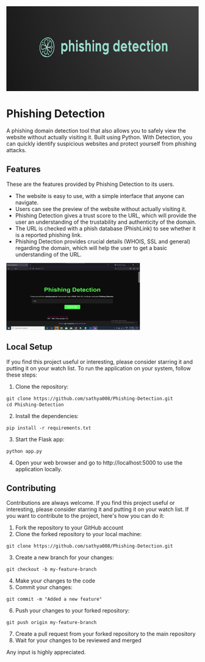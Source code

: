 
<img src="static\Phishing-normal.png"  width="710" height="222">


# Phishing Detection

A phishing domain detection tool that also allows you to safely view the website without actually visiting it. Built using Python. With Detection, you can quickly identify suspicious websites and protect yourself from phishing attacks.


## Features

These are the features provided by Phishing Detection to its users.
- The website is easy to use, with a simple interface that anyone can navigate.
- Users can see the preview of the website without actually visiting it.
- Phishing Detection gives a trust score to the URL, which will provide the user an understanding of the trustability and authenticity of the domain.
- The URL is checked with a phish database (PhishLink) to see whether it is a reported phishing link.
- Phishing Detection provides crucial details (WHOIS, SSL and general) regarding the domain, which will help the user to get a basic understanding of the URL.


<img src="static\Phishing-Screenshot.png"  width="350" height="175">
<br>

## Local Setup
If you find this project useful or interesting, please consider starring it and putting it on your watch list.
To run the application on your system, follow these steps:

1. Clone the repository: 

```shell
git clone https://github.com/sathya008/Phishing-Detection.git
cd Phishing-Detection
```

2. Install the dependencies: 

```shell
pip install -r requirements.txt
```

3. Start the Flask app: 

```shell
python app.py
```

4. Open your web browser and go to http://localhost:5000 to use the application locally.

## Contributing

Contributions are always welcome. If you find this project useful or interesting, please consider starring it and putting it on your watch list. If you want to contribute to the project, here's how you can do it:

1. Fork the repository to your GitHub account
2. Clone the forked repository to your local machine: 

```shell
git clone https://github.com/sathya008/Phishing-Detection.git
```

3. Create a new branch for your changes:

```shell
git checkout -b my-feature-branch
```

4. Make your changes to the code
5. Commit your changes: 

```shell
git commit -m "Added a new feature"
```

6. Push your changes to your forked repository: 

```shell
git push origin my-feature-branch
```

7. Create a pull request from your forked repository to the main repository
8. Wait for your changes to be reviewed and merged


Any input is highly appreciated.


<!-- ## Authors

SathyaPrakash- [@](https://github.com/sathya008/Phishing-Detection) -->





<!-- # URL Assessment Criteria

## Traffic Volume Ranking
Most authentic websites are usually have good traffic volumne. -->
<!-- 
A Research-Oriented Top Sites Ranking Hardened Against Manipulation. This list aggregates the top 1M ranks from the lists provided by Alexa, Umbrella, Majestic, and Farsight from 16 February 2023 to 17 March 2023 (30 days). 
May be later we can integrate tranco into code instead of using the CSV to always get the latest 1M list.
[tranco website](https://tranco-list.eu/)  
-->

<!-- ## Age of Domain
Using who is get the domain age. If domain is less than 2 years old might not be a very authentic website.

## URL Shortner 
Check whether the original URL is hidden using any URL shortening services. 

## HSTS Support
Check whether the domain has HTTPS, HSTS support. Authentic domains often have HSTS support.

## Presence of IP Address Instead of Domain
Phishing links may have IP address instead of domain names. All authentic domains have dedicated domain names.

## URL Redirects to Other Page
If the URL is redirected to any other page, attacker may be trying to hide the original phishing link.

## Too Long URL
If the URL length is greater than 75, it may be a phishing website and attacker may be trying to hide the sketchy part from the address bar.

## Depth of URL
If the the depth of URL (number of /) is more than usual, chances that the URL is a phishing link is high. Legit websites don't usually keep too many sub pages. -->

<!-- ## Presence of onmouseover, iframe, right-click disabling, forms, popups etc.
Except forms all these things are bit shady. So if a website is having any of these they might be trying to hide something or divert your attention.

presence of keywords like : login, password, card details, email etc. in website content and url)
subdomain with legit name / login or secure
presence of long string/ random characters in url
presence of unicode charector in domain to look like legit website
similarity to legitimate domain
domain reputation in public blacklists
domain registrars with loose policies
ip address reputation
ssl certificate validity (self signed / invalid check)
unusual extension (.tk,pw) TLD
non standard url
pop ups
presence of email address in url 
env : phishing-env
 -->
